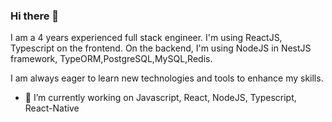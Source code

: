 ### Hi there 👋

<!--
**BugraTuncer/bugratuncer** is a ✨ _special_ ✨ repository because its `README.md` (this file) appears on your GitHub profile.

Here are some ideas to get you started:

- 🔭 I’m currently working on ...
- 🌱 I’m currently learning ...
- 👯 I’m looking to collaborate on ...
- 🤔 I’m looking for help with ...
- 💬 Ask me about ...
- 📫 How to reach me: ...
- 😄 Pronouns: ...
- ⚡ Fun fact: ...
-->

I am a 4 years experienced full stack engineer. I'm using ReactJS, Typescript on the frontend. On the backend, I'm using NodeJS in NestJS framework, TypeORM,PostgreSQL,MySQL,Redis.

I am always eager to learn new technologies and tools to enhance my skills.


- 🔭 I’m currently working on Javascript, React, NodeJS, Typescript, React-Native

